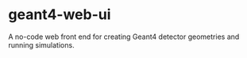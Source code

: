 # geant4-web-ui

A no-code web front end for creating Geant4 detector geometries and running simulations.

